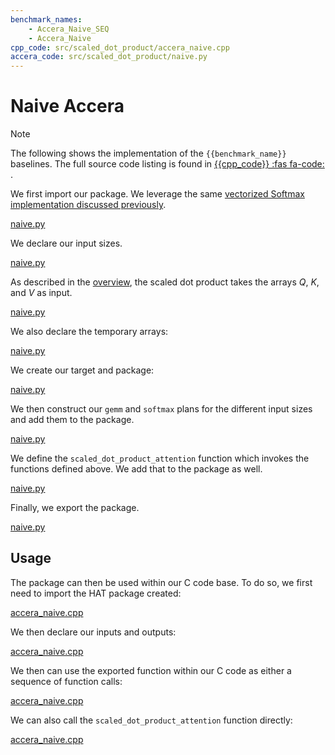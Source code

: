 ```yaml
---
benchmark_names:
    - Accera_Naive_SEQ
    - Accera_Naive
cpp_code: src/scaled_dot_product/accera_naive.cpp
accera_code: src/scaled_dot_product/naive.py
---
```


# Naive Accera

> [!Note]
> The following shows the implementation of the `{{benchmark_name}}` baselines.
> The full source code listing is found in [{{cpp_code}} :fas fa-code: ]({{cpp_code}}).

We first import our package.
We leverage the same [vectorized Softmax implementation discussed previously](../batched_softmax/vectorized.md).

[naive.py](naive.py ':include :type=code python :fragment=import-package')

We declare our input sizes.

[naive.py](naive.py ':include :type=code python :fragment=declare-input-size')

As described in the [overview](_index.md), the scaled dot product takes the arrays $Q$, $K$, and $V$ as input.

[naive.py](naive.py ':include :type=code python :fragment=declare-input-arrays')

We also declare the temporary arrays:

[naive.py](naive.py ':include :type=code python :fragment=declare-tmp-arrays')

We create our target and package:

[naive.py](naive.py ':include :type=code python :fragment=declare-package')

We then construct our `gemm` and `softmax` plans for the different input sizes and add them to the package.

[naive.py](naive.py ':include :type=code python :fragment=add-functions-to-package')

We define the `scaled_dot_product_attention` function which invokes the functions defined above.
We add that to the package as well.

[naive.py](naive.py ':include :type=code python :fragment=define-dispatch-function')

Finally, we export the package.

[naive.py](naive.py ':include :type=code python :fragment=export-package')


## Usage

The package can then be used within our C code base.
To do so, we first need to import the HAT package created:

[accera_naive.cpp](accera_naive.cpp ':include :type=code cpp :fragment=import-hat')

We then declare our inputs and outputs:

[accera_naive.cpp](accera_naive.cpp ':include :type=code cpp :fragment=declare-io')

We then can use the exported function within our C code as either a sequence of function calls:

[accera_naive.cpp](accera_naive.cpp ':include :type=code cpp :fragment=call-function-sequence')


We can also call the  `scaled_dot_product_attention` function directly:



[accera_naive.cpp](accera_naive.cpp ':include :type=code cpp :fragment=call-scaled-dot-product')